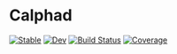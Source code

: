 # Calphad

[![Stable](https://img.shields.io/badge/docs-stable-blue.svg)](https://bocklund.github.io/Calphad.jl/stable)
[![Dev](https://img.shields.io/badge/docs-dev-blue.svg)](https://bocklund.github.io/Calphad.jl/dev)
[![Build Status](https://github.com/bocklund/Calphad.jl/workflows/CI/badge.svg)](https://github.com/bocklund/Calphad.jl/actions)
[![Coverage](https://coveralls.io/repos/github/bocklund/Calphad.jl/badge.svg?branch=master)](https://coveralls.io/github/bocklund/Calphad.jl?branch=master)
